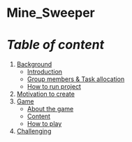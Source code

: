 # **Mine_Sweeper**
<p>
<div text-align="center">
</div>
</p>

# **_Table of content_**
1. [Background](#Background)
   - [Introduction](#introduction)
   - [Group members & Task allocation](#Group_members&Task_allocation)
   - [How to run project](#how-to-run-project)
2. [Motivation to create](#Motivation_to_create)
3. [Game](#Game)
   - [About the game](#About-the-game)
   - [Content](#Content)
   - [How to play](#how-to-play)
4. [Challenging](#Challenging)
